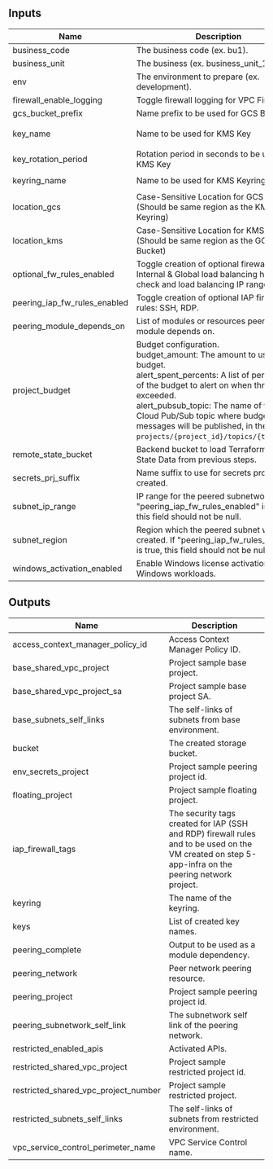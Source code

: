 <!-- BEGINNING OF PRE-COMMIT-TERRAFORM DOCS HOOK -->
## Inputs

| Name | Description | Type | Default | Required |
|------|-------------|------|---------|:--------:|
| business\_code | The business code (ex. bu1). | `string` | n/a | yes |
| business\_unit | The business (ex. business\_unit\_1). | `string` | n/a | yes |
| env | The environment to prepare (ex. development). | `string` | n/a | yes |
| firewall\_enable\_logging | Toggle firewall logging for VPC Firewalls. | `bool` | `true` | no |
| gcs\_bucket\_prefix | Name prefix to be used for GCS Bucket | `string` | `"bkt"` | no |
| key\_name | Name to be used for KMS Key | `string` | `"crypto-key-example"` | no |
| key\_rotation\_period | Rotation period in seconds to be used for KMS Key | `string` | `"7776000s"` | no |
| keyring\_name | Name to be used for KMS Keyring | `string` | `"sample-keyring"` | no |
| location\_gcs | Case-Sensitive Location for GCS Bucket (Should be same region as the KMS Keyring) | `string` | `"US"` | no |
| location\_kms | Case-Sensitive Location for KMS Keyring (Should be same region as the GCS Bucket) | `string` | `"us"` | no |
| optional\_fw\_rules\_enabled | Toggle creation of optional firewall rules: Internal & Global load balancing health check and load balancing IP ranges. | `bool` | `false` | no |
| peering\_iap\_fw\_rules\_enabled | Toggle creation of optional IAP firewall rules: SSH, RDP. | `bool` | `false` | no |
| peering\_module\_depends\_on | List of modules or resources peering module depends on. | `list(any)` | `[]` | no |
| project\_budget | Budget configuration.<br>  budget\_amount: The amount to use as the budget.<br>  alert\_spent\_percents: A list of percentages of the budget to alert on when threshold is exceeded.<br>  alert\_pubsub\_topic: The name of the Cloud Pub/Sub topic where budget related messages will be published, in the form of `projects/{project_id}/topics/{topic_id}`. | <pre>object({<br>    budget_amount        = optional(number, 1000)<br>    alert_spent_percents = optional(list(number), [0.5, 0.75, 0.9, 0.95])<br>    alert_pubsub_topic   = optional(string, null)<br>  })</pre> | `{}` | no |
| remote\_state\_bucket | Backend bucket to load Terraform Remote State Data from previous steps. | `string` | n/a | yes |
| secrets\_prj\_suffix | Name suffix to use for secrets project created. | `string` | `"env-secrets"` | no |
| subnet\_ip\_range | IP range for the peered subnetwork. If "peering\_iap\_fw\_rules\_enabled" is true, this field should not be null. | `string` | `null` | no |
| subnet\_region | Region which the peered subnet will be created. If "peering\_iap\_fw\_rules\_enabled" is true, this field should not be null. | `string` | `null` | no |
| windows\_activation\_enabled | Enable Windows license activation for Windows workloads. | `bool` | `false` | no |

## Outputs

| Name | Description |
|------|-------------|
| access\_context\_manager\_policy\_id | Access Context Manager Policy ID. |
| base\_shared\_vpc\_project | Project sample base project. |
| base\_shared\_vpc\_project\_sa | Project sample base project SA. |
| base\_subnets\_self\_links | The self-links of subnets from base environment. |
| bucket | The created storage bucket. |
| env\_secrets\_project | Project sample peering project id. |
| floating\_project | Project sample floating project. |
| iap\_firewall\_tags | The security tags created for IAP (SSH and RDP) firewall rules and to be used on the VM created on step 5-app-infra on the peering network project. |
| keyring | The name of the keyring. |
| keys | List of created key names. |
| peering\_complete | Output to be used as a module dependency. |
| peering\_network | Peer network peering resource. |
| peering\_project | Project sample peering project id. |
| peering\_subnetwork\_self\_link | The subnetwork self link of the peering network. |
| restricted\_enabled\_apis | Activated APIs. |
| restricted\_shared\_vpc\_project | Project sample restricted project id. |
| restricted\_shared\_vpc\_project\_number | Project sample restricted project. |
| restricted\_subnets\_self\_links | The self-links of subnets from restricted environment. |
| vpc\_service\_control\_perimeter\_name | VPC Service Control name. |

<!-- END OF PRE-COMMIT-TERRAFORM DOCS HOOK -->
